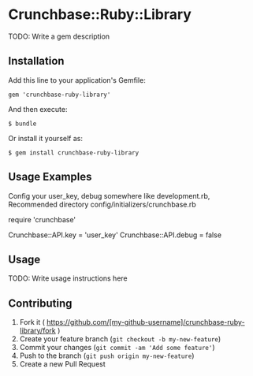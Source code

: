 # Crunchbase::Ruby::Library

TODO: Write a gem description

## Installation

Add this line to your application's Gemfile:

    gem 'crunchbase-ruby-library'

And then execute:

    $ bundle

Or install it yourself as:

    $ gem install crunchbase-ruby-library
    
## Usage Examples

Config your user_key, debug somewhere like development.rb, Recommended directory config/initializers/crunchbase.rb

  require 'crunchbase'

  Crunchbase::API.key   = 'user_key'
  Crunchbase::API.debug = false

## Usage

TODO: Write usage instructions here

## Contributing

1. Fork it ( https://github.com/[my-github-username]/crunchbase-ruby-library/fork )
2. Create your feature branch (`git checkout -b my-new-feature`)
3. Commit your changes (`git commit -am 'Add some feature'`)
4. Push to the branch (`git push origin my-new-feature`)
5. Create a new Pull Request
